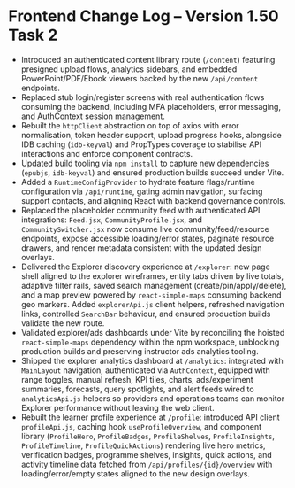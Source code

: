 # Frontend Change Log – Version 1.50 Task 2

- Introduced an authenticated content library route (`/content`) featuring presigned upload flows, analytics sidebars, and embedded PowerPoint/PDF/Ebook viewers backed by the new `/api/content` endpoints.
- Replaced stub login/register screens with real authentication flows consuming the backend, including MFA placeholders, error messaging, and AuthContext session management.
- Rebuilt the `httpClient` abstraction on top of axios with error normalisation, token header support, upload progress hooks, alongside IDB caching (`idb-keyval`) and PropTypes coverage to stabilise API interactions and enforce component contracts.
- Updated build tooling via `npm install` to capture new dependencies (`epubjs`, `idb-keyval`) and ensured production builds succeed under Vite.
- Added a `RuntimeConfigProvider` to hydrate feature flags/runtime configuration via `/api/runtime`, gating admin navigation, surfacing support contacts, and aligning React with backend governance controls.
- Replaced the placeholder community feed with authenticated API integrations: `Feed.jsx`, `CommunityProfile.jsx`, and `CommunitySwitcher.jsx` now consume live community/feed/resource endpoints, expose accessible loading/error states, paginate resource drawers, and render metadata consistent with the updated design overlays.
- Delivered the Explorer discovery experience at `/explorer`: new page shell aligned to the explorer wireframes, entity tabs driven by live totals, adaptive filter rails, saved search management (create/pin/apply/delete), and a map preview powered by `react-simple-maps` consuming backend geo markers. Added `explorerApi.js` client helpers, refreshed navigation links, controlled `SearchBar` behaviour, and ensured production builds validate the new route.
- Validated explorer/ads dashboards under Vite by reconciling the hoisted `react-simple-maps` dependency within the npm workspace, unblocking production builds and preserving instructor ads analytics tooling.
- Shipped the explorer analytics dashboard at `/analytics`: integrated with `MainLayout` navigation, authenticated via `AuthContext`, equipped with range toggles, manual refresh, KPI tiles, charts, ads/experiment summaries, forecasts, query spotlights, and alert feeds wired to `analyticsApi.js` helpers so providers and operations teams can monitor Explorer performance without leaving the web client.
- Rebuilt the learner profile experience at `/profile`: introduced API client `profileApi.js`, caching hook `useProfileOverview`, and component library (`ProfileHero`, `ProfileBadges`, `ProfileShelves`, `ProfileInsights`, `ProfileTimeline`, `ProfileQuickActions`) rendering live hero metrics, verification badges, programme shelves, insights, quick actions, and activity timeline data fetched from `/api/profiles/{id}/overview` with loading/error/empty states aligned to the new design overlays.
